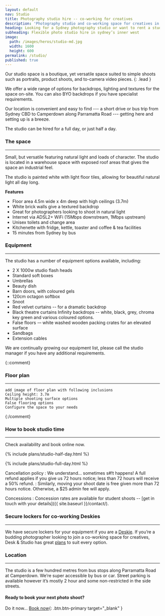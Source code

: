 ```yaml
---
layout: default
nav: Studio
title: Photography studio hire -- co-working for creatives
description: 'Photography studio and co-working space for creatives in Annandale, Sydney.'
heading: Looking for a Sydney photography studio or want to rent a studio in Sydney?
subheading: Flexible photo studio hire in sydney’s inner west
image:
  path: /images/heros/studio-md.jpg
  width: 1600
  height: 600
permalink: /studio/
published: true
---
```


Our studio space is a boutique, yet versatile space suited to simple shoots such as portraits, product shoots, and to-camera video pieces.
{: .lead }

We offer a wide range of options for backdrops, lighting and textures for the space on-site. You can also BYO backdrops if you have specialist requirements. 

Our location is convenient and easy to find --- a short drive or bus trip from Sydney CBD to Camperdown along Parramatta Road --- getting here and setting up is a breeze.

The studio can be hired for a full day, or just half a day. 

### The space

---

Small, but versatile featuring natural light and loads of character. The studio is located in a warehouse space with exposed roof areas that gives the space an industrial feel. 

The studio is painted white with light floor tiles, allowing for beautiful natural light all day long.

**Features**

- Floor area 4.5m wide x 4m deep with high ceilings (3.7m)
- White brick walls give a textured backdrop
- Great for photographers looking to shoot in natural light
- Internet via ADSL2+ WiFi (15Mbps downstream, 1Mbps upstream)
- Unisex toilets and change area
- Kitchenette with fridge, kettle, toaster and coffee &amp; tea facilities
- 15 minutes from Sydney by bus

### Equipment

---

The studio has a number of equipment options available, including:

- 2 X 1000w studio flash heads
- Standard soft boxes
- Umbrellas
- Beauty dish
- Barn doors, with coloured gels
- 120cm octagon softbox
- Snoot
- Red velvet curtains -- for a dramatic backdrop
- Black theatre curtains
Infinity backdrops -- white, black, grey, chroma key green and various coloured options.
- False floors -– white washed wooden packing crates for an elevated surface
- Sandbags
- Extension cables

We are continually growing our equipment list, please call the studio manager if you have any additional requirements.

{::comment}
### Floor plan

---

```
add image of floor plan with following inclusions
Ceiling height: 3.7m
Multiple shooting surface options
False flooring options
Configure the space to your needs
```
{:/comment}

### How to book studio time

---

Check availability and book online now.

<!-- [Book now](https://deskandstudio.simplybook.me/v2/#book){: .btn.btn-primary target="_blank" } -->


<div class="card-columns">

  {% include plans/studio-half-day.html %}

  <div class="column-break"></div>
  
  {% include plans/studio-full-day.html %}

</div>

Cancellation policy
: We understand&hellip; sometimes s#!t happens! A full refund applies if you give us 72 hours notice; less than 72 hours will receive a 50% refund. 
: Similarly, moving your shoot date is free given more than 72 hours notice. Otherwise, a $25 admin fee will apply.
  
Concessions
: Concession rates are available for student shoots -- [get in touch with your details]({{ site.baseurl }}/contact/).
 
### Secure lockers for co-working Deskies

---

We have secure lockers for your equipment if you are a [Deskie](/desk/). If you’re a budding photographer looking to join a co-working space for creatives, Desk &amp; Studio has great [plans](/plans/) to suit every option.

### Location

---

The studio is a few hundred metres from bus stops along Parramatta Road at Camperdown. We’re super accessible by bus or car. Street parking is available however it’s mostly 2 hour and some non-restricted in the side streets.

#### Ready to book your next photo shoot?

Do it now... [Book now](https://deskandstudio.simplybook.me/v2/#book){: .btn.btn-primary target="_blank" }
